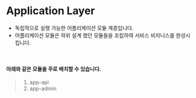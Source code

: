 # Application Layer

- 독립적으로 실행 가능한 어플리케이션 모듈 계층입니다.
- 어플리케이션 모듈은 하위 설계 했던 모듈들을 조립하여 서비스 비지니스를 완성시킵니다.

<br />

#### 아래와 같은 모듈을 주로 배치할 수 있습니다.

> 1) app-api
> 2) app-admin 

